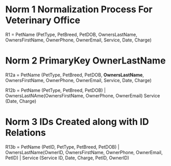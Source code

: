 # Norm 1 Normalization Process For Veterinary Office

R1 = PetName (PetType, PetBreed, PetDOB, OwnersLastName, OwnersFirstName, OwnerPhone, OwnerEmail, Service, Date, Charge)

# Norm 2 PrimaryKey OwnerLastName
 
R12a = PetName (PetType, PetBreed, PetDOB, **OwnersLastName**, OwnersFirstName, OwnerPhone, OwnerEmail, Service, Date, Charge)

R12b = PetName (PetType, PetBreed, PetDOB) | 
OwnersLastNAme(OwnersFirstName, OwnerPhone, OwnerEmail)
Service (Date, Charge)

# Norm 3 IDs Created along with ID Relations

R13b = PetName (PetID, PetType, PetBreed, PetDOB)  | 
OwnersLastName(OwnerID, OwnersFirstName, OwnerPhone, OwnerEmail, PetID)   | 
Service (Service ID, Date, Charge, PetID, OwnerID)
